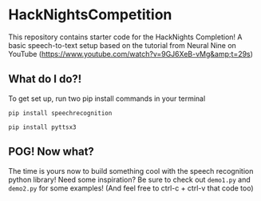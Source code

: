 # HackNightsCompetition
This repository contains starter code for the HackNights Completion! A basic speech-to-text setup based on the tutorial from Neural Nine on YouTube (https://www.youtube.com/watch?v=9GJ6XeB-vMg&amp;t=29s)

## What do I do?!

To get set up, run two pip install commands in your terminal

```pip install speechrecognition```

```pip install pyttsx3```

## POG! Now what?

The time is yours now to build something cool with the speech recognition python library! Need some inspiration? Be sure to check out ```demo1.py``` and ```demo2.py``` for some examples! (And feel free to ctrl-c + ctrl-v that code too)
